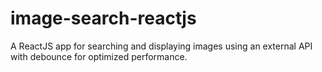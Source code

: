 # image-search-reactjs
A ReactJS app for searching and displaying images using an external API with debounce for optimized performance.

